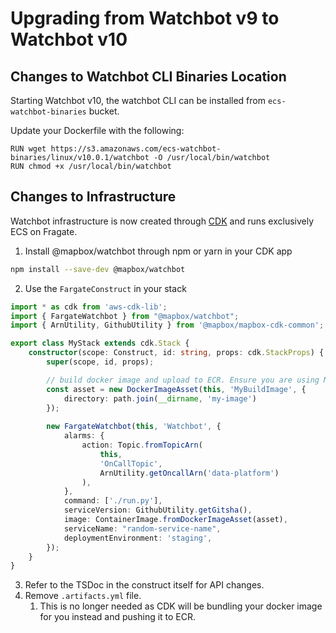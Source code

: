 # Upgrading from Watchbot v9 to Watchbot v10

## Changes to Watchbot CLI Binaries Location
Starting Watchbot v10, the watchbot CLI can be installed from `ecs-watchbot-binaries` bucket.

Update your Dockerfile with the following:
```
RUN wget https://s3.amazonaws.com/ecs-watchbot-binaries/linux/v10.0.1/watchbot -O /usr/local/bin/watchbot
RUN chmod +x /usr/local/bin/watchbot
```

## Changes to Infrastructure
Watchbot infrastructure is now created through [CDK](https://docs.aws.amazon.com/cdk/v2/guide/getting_started.html) and runs exclusively ECS on Fragate. 

1. Install @mapbox/watchbot through npm or yarn in your CDK app
```bash
npm install --save-dev @mapbox/watchbot
```
2. Use the `FargateConstruct` in your stack
```typescript
import * as cdk from 'aws-cdk-lib';
import { FargateWatchbot } from "@mapbox/watchbot";
import { ArnUtility, GithubUtility } from '@mapbox/mapbox-cdk-common';

export class MyStack extends cdk.Stack {
    constructor(scope: Construct, id: string, props: cdk.StackProps) {
        super(scope, id, props);

        // build docker image and upload to ECR. Ensure you are using MapboxDefaultSynthesizer from @mapbox/mapbox-cdk-common when creating this stack
        const asset = new DockerImageAsset(this, 'MyBuildImage', {
            directory: path.join(__dirname, 'my-image')
        });
        
        new FargateWatchbot(this, 'Watchbot', {
            alarms: {
                action: Topic.fromTopicArn(
                    this,
                    'OnCallTopic',
                    ArnUtility.getOncallArn('data-platform')
                ),
            },
            command: ['./run.py'],
            serviceVersion: GithubUtility.getGitsha(),
            image: ContainerImage.fromDockerImageAsset(asset),
            serviceName: "random-service-name",
            deploymentEnvironment: 'staging',
        });
    }
}
```

3. Refer to the TSDoc in the construct itself for API changes.
4. Remove `.artifacts.yml` file.
   1. This is no longer needed as CDK will be bundling your docker image for you instead and pushing it to ECR.
